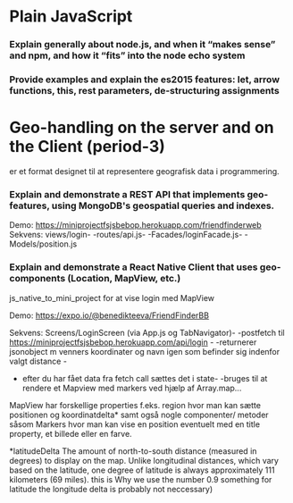 # Plain JavaScript
### Explain generally about node.js, and when it “makes sense” and npm, and how it “fits” into the node echo system

### Provide examples and explain the es2015 features: let, arrow functions, this, rest parameters, de-structuring assignments

# Geo-handling on the server and on the Client (period-3)
er et format designet til at representere geografisk data i programmering. 

### Explain and demonstrate a REST API that implements geo-features, using MongoDB's geospatial queries and indexes.

Demo: https://miniprojectfsjsbebop.herokuapp.com/friendfinderweb
Sekvens: views/login- -routes/api.js- -Facades/loginFacade.js- -Models/position.js

### Explain and demonstrate a React Native Client that uses geo-components (Location, MapView, etc.)
js_native_to_mini_project for at vise login med MapView

Demo: https://expo.io/@benedikteeva/FriendFinderBB

Sekvens: Screens/LoginScreen (via App.js og TabNavigator)- -postfetch til https://miniprojectfsjsbebop.herokuapp.com/api/login - 
-returnerer jsonobject m venners koordinater og navn igen som befinder sig indenfor valgt distance - 
- efter du har fået data fra fetch call sættes det i state-
-bruges til at rendere et Mapview med markers ved hjælp af Array.map...

MapView har forskellige properties f.eks. region hvor man kan sætte positionen og koordinatdelta*  samt også nogle componenter/ metoder såsom Markers hvor man kan vise en position eventuelt med en title property, et billede eller en farve. 








*latitudeDelta
The amount of north-to-south distance (measured in degrees) to display on the map. Unlike longitudinal distances, which vary based on the latitude, one degree of latitude is always approximately 111 kilometers (69 miles). this is Why we use the number 0.9 something for latitude the longitude delta is probably not neccessary)